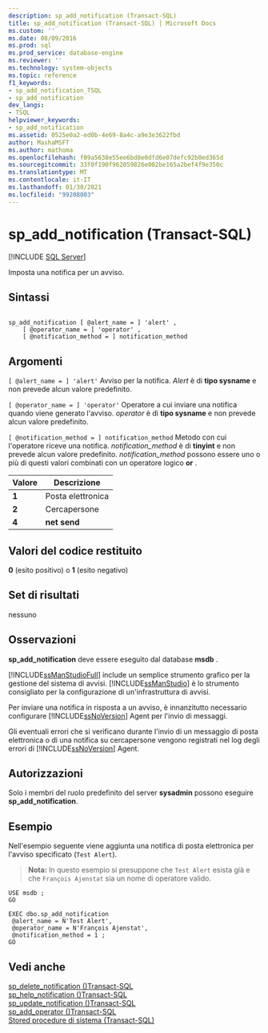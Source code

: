 ```yaml
---
description: sp_add_notification (Transact-SQL)
title: sp_add_notification (Transact-SQL) | Microsoft Docs
ms.custom: ''
ms.date: 08/09/2016
ms.prod: sql
ms.prod_service: database-engine
ms.reviewer: ''
ms.technology: system-objects
ms.topic: reference
f1_keywords:
- sp_add_notification_TSQL
- sp_add_notification
dev_langs:
- TSQL
helpviewer_keywords:
- sp_add_notification
ms.assetid: 0525e0a2-ed0b-4e69-8a4c-a9e3e3622fbd
author: MashaMSFT
ms.author: mathoma
ms.openlocfilehash: f09a5638e55ee6bd8e0dfd6e07defc92b0ed365d
ms.sourcegitcommit: 33f0f190f962059826e002be165a2bef4f9e350c
ms.translationtype: MT
ms.contentlocale: it-IT
ms.lasthandoff: 01/30/2021
ms.locfileid: "99208003"
---
```

# <a name="sp_add_notification-transact-sql"></a>sp_add_notification (Transact-SQL)
[!INCLUDE [SQL Server](../../includes/applies-to-version/sqlserver.md)]

  Imposta una notifica per un avviso.  
  
  
## <a name="syntax"></a>Sintassi  
  
```  
  
sp_add_notification [ @alert_name = ] 'alert' ,   
    [ @operator_name = ] 'operator' ,   
    [ @notification_method = ] notification_method  
```  
  
## <a name="arguments"></a>Argomenti  
`[ @alert_name = ] 'alert'` Avviso per la notifica. *Alert* è di **tipo sysname** e non prevede alcun valore predefinito.  
  
`[ @operator_name = ] 'operator'` Operatore a cui inviare una notifica quando viene generato l'avviso. *operator* è di **tipo sysname** e non prevede alcun valore predefinito.  
  
`[ @notification_method = ] notification_method` Metodo con cui l'operatore riceve una notifica. *notification_method* è di **tinyint** e non prevede alcun valore predefinito. *notification_method* possono essere uno o più di questi valori combinati con un operatore logico **or** .  
  
|Valore|Descrizione|  
|-----------|-----------------|  
|**1**|Posta elettronica|  
|**2**|Cercapersone|  
|**4**|**net send**|  
  
## <a name="return-code-values"></a>Valori del codice restituito  
 **0** (esito positivo) o **1** (esito negativo)  
  
## <a name="result-sets"></a>Set di risultati  
 nessuno  
  
## <a name="remarks"></a>Osservazioni  
 **sp_add_notification** deve essere eseguito dal database **msdb** .  
  
 [!INCLUDE[ssManStudioFull](../../includes/ssmanstudiofull-md.md)] include un semplice strumento grafico per la gestione del sistema di avvisi. [!INCLUDE[ssManStudio](../../includes/ssmanstudio-md.md)] è lo strumento consigliato per la configurazione di un'infrastruttura di avvisi.  
  
 Per inviare una notifica in risposta a un avviso, è innanzitutto necessario configurare [!INCLUDE[ssNoVersion](../../includes/ssnoversion-md.md)] Agent per l'invio di messaggi.  
  
 Gli eventuali errori che si verificano durante l'invio di un messaggio di posta elettronica o di una notifica su cercapersone vengono registrati nel log degli errori di [!INCLUDE[ssNoVersion](../../includes/ssnoversion-md.md)] Agent.  
  
## <a name="permissions"></a>Autorizzazioni  
 Solo i membri del ruolo predefinito del server **sysadmin** possono eseguire **sp_add_notification**.  
  
## <a name="examples"></a>Esempio  
 Nell'esempio seguente viene aggiunta una notifica di posta elettronica per l'avviso specificato (`Test Alert`).  
  
> **Nota:** In questo esempio si presuppone che `Test Alert` esista già e che `François Ajenstat` sia un nome di operatore valido.  
  
```  
USE msdb ;  
GO  
  
EXEC dbo.sp_add_notification  
 @alert_name = N'Test Alert',  
 @operator_name = N'François Ajenstat',  
 @notification_method = 1 ;  
GO  
```  
  
## <a name="see-also"></a>Vedi anche  
 [sp_delete_notification &#40;&#41;Transact-SQL ](../../relational-databases/system-stored-procedures/sp-delete-notification-transact-sql.md)   
 [sp_help_notification &#40;&#41;Transact-SQL ](../../relational-databases/system-stored-procedures/sp-help-notification-transact-sql.md)   
 [sp_update_notification &#40;&#41;Transact-SQL ](../../relational-databases/system-stored-procedures/sp-update-notification-transact-sql.md)   
 [sp_add_operator &#40;&#41;Transact-SQL ](../../relational-databases/system-stored-procedures/sp-add-operator-transact-sql.md)   
 [Stored procedure di sistema &#40;Transact-SQL&#41;](../../relational-databases/system-stored-procedures/system-stored-procedures-transact-sql.md)  
  
  
